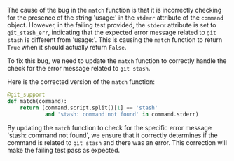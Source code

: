 The cause of the bug in the `match` function is that it is incorrectly checking for the presence of the string 'usage:' in the `stderr` attribute of the `command` object. However, in the failing test provided, the `stderr` attribute is set to `git_stash_err`, indicating that the expected error message related to `git stash` is different from 'usage:'. This is causing the `match` function to return `True` when it should actually return `False`.

To fix this bug, we need to update the `match` function to correctly handle the check for the error message related to `git stash`.

Here is the corrected version of the `match` function:

```python
@git_support
def match(command):
    return (command.script.split()[1] == 'stash'
            and 'stash: command not found' in command.stderr)
```

By updating the `match` function to check for the specific error message 'stash: command not found', we ensure that it correctly determines if the command is related to `git stash` and there was an error. This correction will make the failing test pass as expected.
